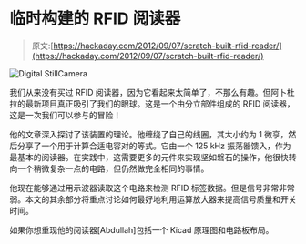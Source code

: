 # 临时构建的 RFID 阅读器

> 原文:[https://hackaday.com/2012/09/07/scratch-built-rfid-reader/](https://hackaday.com/2012/09/07/scratch-built-rfid-reader/)

![](../Images/f9c43a1958d99418d4060e9ca9fffa53.png "Digital StillCamera")

我们从来没有买过 RFID 阅读器，因为它看起来太简单了，不那么有趣。但阿卜杜拉的最新项目真正吸引了我们的眼球。这是一个由分立部件组成的 RFID 阅读器，这是一次我们可以参与的冒险！

他的文章深入探讨了该装置的理论。他缠绕了自己的线圈，其大小约为 1 微亨，然后分享了一个用于计算合适电容对的等式。它由一个 125 kHz 振荡器馈入，作为最基本的阅读器。在实践中，这需要更多的元件来实现坚如磐石的操作，他很快转向一个稍微复杂一点的电路，但仍然做完全相同的事情。

他现在能够通过用示波器读取这个电路来检测 RFID 标签数据。但是信号非常非常弱。本文的其余部分将重点讨论如何最好地利用运算放大器来提高信号质量和开关时间。

如果你想重现他的阅读器[Abdullah]包括一个 Kicad 原理图和电路板布局。